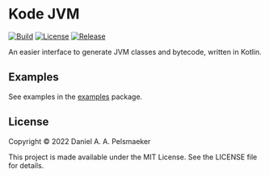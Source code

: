 # Kode JVM
[![Build](https://github.com/Virtlink/kode/actions/workflows/build.yml/badge.svg)](https://github.com/Virtlink/kode/actions)
[![License](https://img.shields.io/github/license/Virtlink/kode)](https://github.com/Virtlink/kode/blob/main/LICENSE)
[![Release](https://img.shields.io/github/v/release/Virtlink/kode)](https://github.com/Virtlink/kode/releases)

An easier interface to generate JVM classes and bytecode, written in Kotlin.

## Examples
See examples in the [examples](kode/src/test/kotlin/examples) package.

## License
Copyright © 2022 Daniel A. A. Pelsmaeker

This project is made available under the MIT License. See the LICENSE file for details.